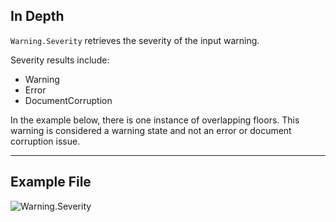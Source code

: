 ## In Depth
`Warning.Severity` retrieves the severity of the input warning.

Severity results include:
- Warning
- Error
- DocumentCorruption

In the example below, there is one instance of overlapping floors. This warning is considered a warning state and not an error or document corruption issue.
___
## Example File

![Warning.Severity](./Revit.Application.Warning.Severity_img.jpg)
